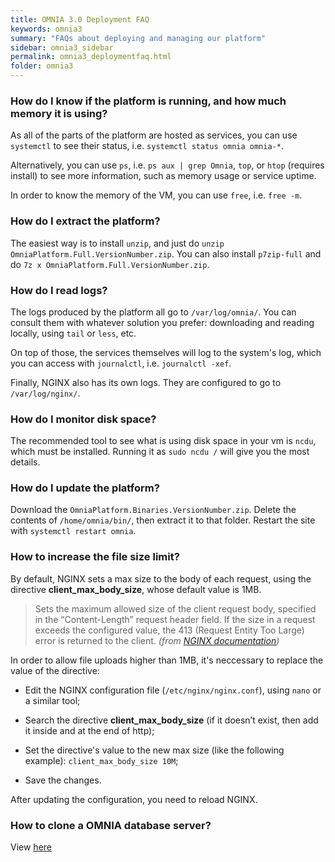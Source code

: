 ```yaml
---
title: OMNIA 3.0 Deployment FAQ
keywords: omnia3
summary: "FAQs about deploying and managing our platform"
sidebar: omnia3_sidebar
permalink: omnia3_deploymentfaq.html
folder: omnia3
---
```


### How do I know if the platform is running, and how much memory it is using?

As all of the parts of the platform are hosted as services, you can use `systemctl` to see their status, i.e. `systemctl status omnia omnia-*`.

Alternatively, you can use `ps`, i.e. `ps aux | grep Omnia`, `top`, or `htop` (requires install) to see more information, such as memory usage or service uptime.

In order to know the memory of the VM, you can use `free`, i.e. `free -m`.

### How do I extract the platform?

The easiest way is to install `unzip`, and just do `unzip OmniaPlatform.Full.VersionNumber.zip`. You can also install `p7zip-full` and do `7z x OmniaPlatform.Full.VersionNumber.zip`.

### How do I read logs?

The logs produced by the platform all go to `/var/log/omnia/`. You can consult them with whatever solution you prefer: downloading and reading locally, using `tail` or `less`, etc.

On top of those, the services themselves will log to the system's log, which you can access with `journalctl`, i.e. `journalctl -xef`.

Finally, NGINX also has its own logs. They are configured to go to `/var/log/nginx/`.

### How do I monitor disk space?

The recommended tool to see what is using disk space in your vm is `ncdu`, which must be installed. Running it as `sudo ncdu /` will give you the most details.

### How do I update the platform?
Download the `OmniaPlatform.Binaries.VersionNumber.zip`. Delete the contents of `/home/omnia/bin/`, then extract it to that folder. Restart the site with `systemctl restart omnia`.

### How to increase the file size limit?

By default, NGINX sets a max size to the body of each request, using the directive **client_max_body_size**, whose default value is 1MB.
> Sets the maximum allowed size of the client request body, specified in the “Content-Length” request header field. If the size in a request exceeds the configured value, the 413 (Request Entity Too Large) error is returned to the client. *(from [NGINX documentation](http://nginx.org/en/docs/http/ngx_http_core_module.html))*

In order to allow file uploads higher than 1MB, it's neccessary to replace the value of the directive:

* Edit the NGINX configuration file (`/etc/nginx/nginx.conf`), using `nano` or a similar tool;

* Search the directive **client_max_body_size** (if it doesn’t exist, then add it inside and at the end of http);

* Set the directive's value to the new max size (like the following example): `client_max_body_size 10M`;

* Save the changes.

After updating the configuration, you need to reload NGINX.

### How to clone a OMNIA database server?

View [here](omnia3_clonedatabaseserver.html)

